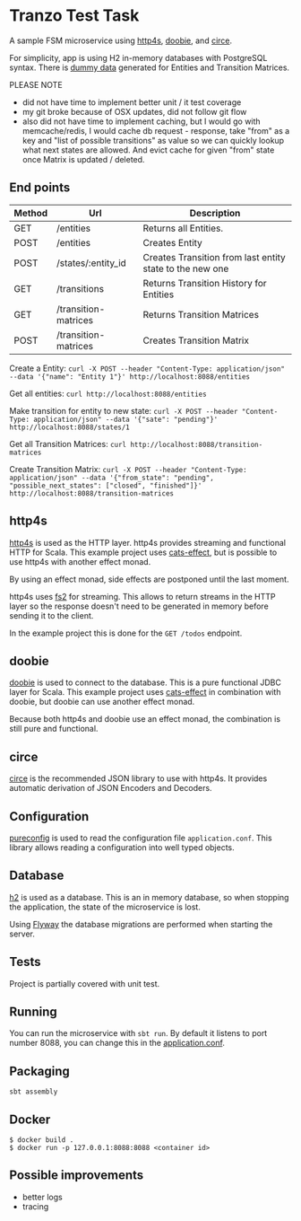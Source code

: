 # Tranzo Test Task
A sample FSM microservice using [http4s](http://http4s.org/), [doobie](http://tpolecat.github.io/doobie/),
and [circe](https://github.com/circe/circe).

For simplicity, app is using H2 in-memory databases with PostgreSQL syntax.
There is [dummy data](src/main/resources/db/migration/V1__create_todo.sql) generated for Entities and Transition Matrices.

PLEASE NOTE
- did not have time to implement better unit / it test coverage
- my git broke because of OSX updates, did not follow git flow
- also did not have time to implement caching, but I would go with memcache/redis, 
I would cache db request - response, take "from" as a key and "list of possible transitions" as value so we can quickly
lookup what next states are allowed. And evict cache for given "from" state once Matrix is updated / deleted.

## End points

Method | Url                     | Description
------ | -----------             | -----------
GET    | /entities               | Returns all Entities.
POST   | /entities               | Creates Entity
POST   | /states/:entity_id      | Creates Transition from last entity state to the new one
GET    | /transitions            | Returns Transition History for Entities
GET    | /transition-matrices    | Returns Transition Matrices 
POST   | /transition-matrices    | Creates Transition Matrix  

Create a Entity:
```curl -X POST --header "Content-Type: application/json" --data '{"name": "Entity 1"}' http://localhost:8088/entities```

Get all entities:
```curl http://localhost:8088/entities```

Make transition for entity to new state:
```curl -X POST --header "Content-Type: application/json" --data '{"sate": "pending"}' http://localhost:8088/states/1```

Get all Transition Matrices:
```curl http://localhost:8088/transition-matrices```

Create Transition Matrix:
```curl -X POST --header "Content-Type: application/json" --data '{"from_state": "pending", "possible_next_states": ["closed", "finished"]}' http://localhost:8088/transition-matrices```

## http4s
[http4s](http://http4s.org/) is used as the HTTP layer. http4s provides streaming and functional HTTP for Scala.
This example project uses [cats-effect](https://github.com/typelevel/cats-effect), but is possible to use
http4s with another effect monad.

By using an effect monad, side effects are postponed until the last moment.

http4s uses [fs2](https://github.com/functional-streams-for-scala/fs2) for streaming. This allows to return
streams in the HTTP layer so the response doesn't need to be generated in memory before sending it to the client.

In the example project this is done for the `GET /todos` endpoint.

## doobie
[doobie](http://tpolecat.github.io/doobie/) is used to connect to the database. This is a pure functional JDBC layer for Scala.
This example project uses [cats-effect](https://github.com/typelevel/cats-effect) in combination with doobie,
but doobie can use another effect monad.

Because both http4s and doobie use an effect monad, the combination is still pure and functional.

## circe
[circe](https://github.com/circe/circe) is the recommended JSON library to use with http4s. It provides
automatic derivation of JSON Encoders and Decoders.

## Configuration
[pureconfig](https://github.com/pureconfig/pureconfig) is used to read the configuration file `application.conf`.
This library allows reading a configuration into well typed objects.

## Database
[h2](http://www.h2database.com/) is used as a database. This is an in memory database, so when stopping the application, the state of the
microservice is lost.

Using [Flyway](https://flywaydb.org/) the database migrations are performed when starting the server.

## Tests
Project is partially covered with unit test.

## Running
You can run the microservice with `sbt run`. By default it listens to port number 8088, you can change
this in the [application.conf](src/main/resources/application.conf).

## Packaging
`sbt assembly`

## Docker
```
$ docker build .
$ docker run -p 127.0.0.1:8088:8088 <container id>
```

## Possible improvements
- better logs
- tracing

